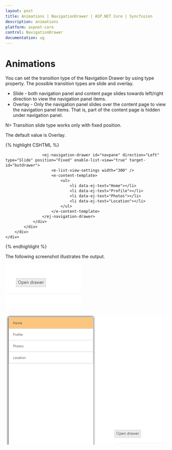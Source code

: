 ```yaml
---
layout: post
title: Animations | NavigationDrawer | ASP.NET Core | Syncfusion
description: animations
platform: aspnet-core
control: NavigationDrawer
documentation: ug
---
```


# Animations

You can set the transition type of the Navigation Drawer by using type property. The possible transition types are slide and overlay.

* Slide - both navigation panel and content page slides towards left/right direction to view the navigation panel items.
* Overlay - Only the navigation panel slides over the content page to view the navigation panel items. That is, part of the content page is hidden under navigation panel.



N> Transition slide type works only with fixed position.

The default value is Overlay.



{% highlight CSHTML %}


<div class="row">
    <div class="cols-sample-area" style="padding: 0px; position: relative; margin: 0px; min-height: 451px;">
        <div>
            <div>
                <div id="container">
             
                    <ej-navigation-drawer id="navpane" direction="Left" type="Slide" position="Fixed" enable-list-view="true" target-id="butdrawer">
                        <e-list-view-settings width="300" />
                        <e-content-template>
                            <ul>
                                <li data-ej-text="Home"></li>
                                <li data-ej-text="Profile"></li>
                                <li data-ej-text="Photos"></li>
                                <li data-ej-text="Location"></li>
                            </ul>
                        </e-content-template>
                    </ej-navigation-drawer>
                </div>
            </div>
        </div>
    </div>
</div>
<ej-button id="butdrawer" text="Open drawer" />



<style>

<style>
    #butdrawer{
        margin-top:20px;
        margin-left:200px;
 
    }
</style>
  
{% endhighlight %}



The following screenshot illustrates the output.

![](Animations_images/Animations_img2.png)





![](Animations_images/Animations_img3.png)



